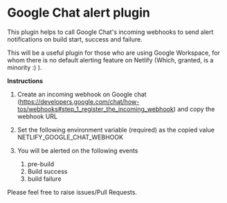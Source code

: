 # Google Chat alert plugin

This plugin helps to call Google Chat's incoming webhooks to send alert notifications on build start, success and failure.

This will be a useful plugin for those who are using Google Workspace, for whom there is no default alerting feature on Netlify (Which, granted, is a minority :) ).

**Instructions**

1. Create an incoming webhook on Google chat (https://developers.google.com/chat/how-tos/webhooks#step_1_register_the_incoming_webhook) and copy the webhook URL

2. Set the following environment variable (required) as the copied value
   NETLIFY_GOOGLE_CHAT_WEBHOOK

3. You will be alerted on the following events
   1. pre-build
   2. Build success
   3. build failure

Please feel free to raise issues/Pull Requests.
